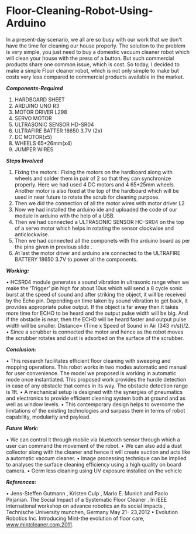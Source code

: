 # Floor-Cleaning-Robot-Using-Arduino
In a present-day scenario, we all are so busy with our work that we don't have the time for cleaning our house properly. The solution to the problem is very simple, you just need to buy a domestic vacuum cleaner robot which will clean your house with the press of a button. But such commercial products share one common issue, which is cost. So today, I decided to make a simple Floor cleaner robot, which is not only simple to make but costs very less compared to commercial products available in the market.

***Components-Required***

1. HARDBOARD SHEET
2. ARDUINO UNO R3
3. MOTOR DRIVER L298
4. SERVO MOTOR 
5. ULTRASONIC SENSOR HD-SR04
6. ULTRAFIRE BATTER 18650 3.7V (2x)
7. DC MOTOR(x5)
8. WHEELS 65*26mm(x4)
9. JUMPER WIRES

***Steps Involved***

1. Fixing the motors : Fixing the motors on the hardboard along with wheels and solder 
them in pair of 2 so that they can synchronize properly. Here we had used 4 DC motors 
and 4 65*25mm wheels.
 Another motor is also fixed at the top of the hardboard which will be used in near future to 
rotate the scrub for cleaning purpose.
2. Then we did the connection of all the motor wires with motor driver L2
3. Now we had installed the arduino ide and uploaded the code of our module in arduino 
with the help of a USB.
4. Then we had connected a ULTRASONIC SENSOR HC-SR04 on the top of a servo 
motor which helps in rotating the sensor clockwise and anticlockwise.
5. Then we had connected all the componets with the arduino board as per the pins given in 
previous slide .
6. At last the motor driver and arduino are connected to the ULTRAFIRE BATTERY 
18650 3.7V to power all the components.

***_Working:_***

• HCSR04 module generates a sound vibration in ultrasonic range when we make the 
‘Trigger’ pin high for about 10us which will send a 8 cycle sonic burst at the speed of 
sound and after striking the object, it will be received by the Echo pin. Depending on 
time taken by sound vibration to get back, it provides appropriate pulse output. If the 
object is far away then it takes more time for ECHO to be heard and the output pulse 
width will be big. And if the obstacle is near, then the ECHO will be heard faster and 
output pulse width will be smaller.
 Distance= (Time x Speed of Sound in Air (343 m/s))/2.
• Since a scrubber is connected the motor and hence as the robot moves the scrubber 
rotates and dust is adsorbed on the surface of the scrubber.

***Conclusion:***

• This research facilitates efficient floor cleaning with sweeping and mopping operations. 
This robot works in two modes automatic and manual for user convenience. The model 
we proposed is working in automatic mode once instantiated. This proposed work 
provides the hurdle detection in case of any obstacle that comes in its way. The obstacle 
detection range is 1ft.
• A mechanical setup is designed with the synergies of pneumatics and electronics to 
provide efficient cleaning system both at ground and as well as window levels.
• This contemporary design helps to overcome the limitations of the existing technologies 
and surpass them in terms of robot capability, modularity and payload.

***_Future Work:_***

• We can control it through mobile via bluetooth sensor through which a user can 
command the movement of the robot.
• We can also add a dust collector along with the cleaner and hence it will create suction 
and acts like a automatic vaccum cleaner.
• Image processing technique can be implied to analyses the surface cleaning efficiency 
using a high quality on board camera.
• Germ less cleaning using UV exposure installed on the vehicle

***_References:_***

• Jens-Steffen Gutmann , Kristen Culp , Mario E. Munich and Paolo Pirjanian. The Social 
Impact of a Systematic Floor Cleaner . In IEEE international workshop on advance robotics an 
its social impacts , Technische University munchen, Germany May 21- 23,2012
• Evolution Robotics Inc. Introducing Mint-the evolution of floor care, 
www.mintcleaner.com,2011.